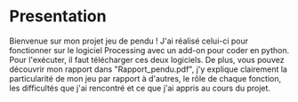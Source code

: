 # Presentation

Bienvenue sur mon projet jeu de pendu !
J'ai réalisé celui-ci pour fonctionner sur le logiciel Processing avec un add-on pour coder en python.
Pour l'exécuter, il faut télécharger ces deux logiciels.
De plus, vous pouvez découvrir mon rapport dans "Rapport_pendu.pdf", j'y explique clairement la particularité de mon jeu par rapport à d'autres, le rôle de chaque fonction, les difficultés que j'ai rencontré et ce que j'ai appris au cours du projet.
